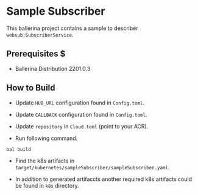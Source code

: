 # Sample Subscriber #

This ballerina project contains a sample to describer `websub:SubscriberService`.

## Prerequisites $
- Ballerina Distribution 2201.0.3

## How to Build #
- Update `HUB_URL` configuration found in `Config.toml`.

- Update `CALLBACK` configuration found in `Config.toml`.

- Update `repository` in `Cloud.toml` (point to your ACR).

- Run following command.
```sh
bal build
```

- Find the k8s artifacts in `target/kubernetes/sampleSubscriber/sampleSubscriber.yaml`.

- In addition to generated artifaccts another required k8s artifacts could be found in `k8s` directory.
